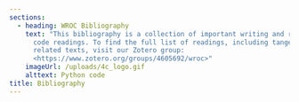 ```yaml
---
sections:
  - heading: WROC Bibliography
    text: "This bibliography is a collection of important writing and rhetoric of
      code readings. To find the full list of readings, including tangentially
      related texts, visit our Zotero group:
      <https://www.zotero.org/groups/4605692/wroc>"
    imageUrl: /uploads/4c_logo.gif
    alttext: Python code
title: Bibliography
---
```

